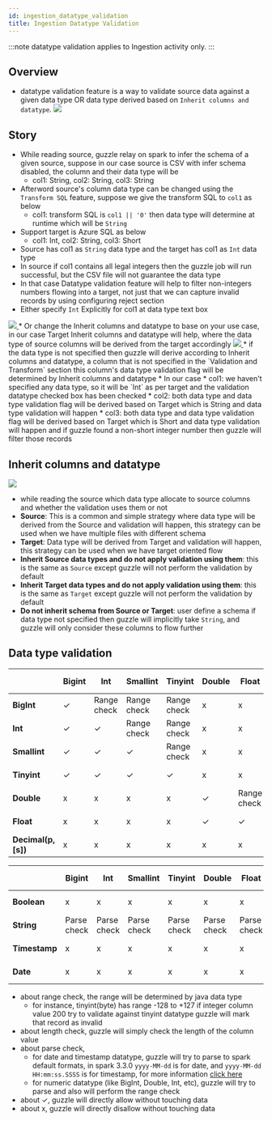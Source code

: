```yaml
---
id: ingestion_datatype_validation
title: Ingestion Datatype Validation
---
```


:::note
datatype validation applies to Ingestion activity only.
:::

## Overview
* datatype validation feature is a way to validate source data against a given data type OR data type derived based on `Inherit columns and datatype`.
  <a href="https://guzzle.justanalytics.com/img/docs/how-to-guides/ingest_data/overview_data_type_validation.png" target="_self" >
  <img src="/img/docs/how-to-guides/ingest_data/overview_data_type_validation.png" />
  </a>

## Story
* While reading source, guzzle relay on spark to infer the schema of a given source, suppose in our case source is CSV with infer schema disabled, the column and their data type will be
  * col1: String, col2: String, col3: String
* Afterword source's column data type can be changed using the `Transform SQL` feature, suppose we give the transform SQL to `col1` as below
  * col1: transform SQL is `col1 || '0'` then data type will determine at runtime which will be `String`
* Support target is Azure SQL as below
  * col1: Int, col2: String, col3: Short
* Source has col1 as `String` data type and the target has col1 as `Int` data type
* In source if col1 contains all legal integers then the guzzle job will run successful, but the CSV file will not guarantee the data type
* In that case Datatype validation feature will help to filter non-integers numbers flowing into a target, not just that we can capture invalid records by using configuring reject section
* Either specify `Int` Explicitly for col1 at data type text box
<a href="https://guzzle.justanalytics.com/img/docs/how-to-guides/ingest_data/explicitly_specify_data_type.png" target="_self" >
  <img src="/img/docs/how-to-guides/ingest_data/explicitly_specify_data_type.png" />
</a>
* Or change the Inherit columns and datatype to base on your use case, in our case Target Inherit columns and datatype will help, where the data type of source columns will be derived from the target accordingly
<a href="https://guzzle.justanalytics.com/img/docs/how-to-guides/ingest_data/Inherit_columns_and_datatype.png" target="_self" >
  <img src="/img/docs/how-to-guides/ingest_data/Inherit_columns_and_datatype.png" />
</a>
* if the data type is not specified then guzzle will derive according to Inherit columns and datatype, a column that is not specified in the `Validation and Transform` section this column's data type validation flag will be determined by Inherit columns and datatype
* In our case
  * col1: we haven't specified any data type, so it will be `Int` as per target and the validation datatype checked box has been checked
  * col2: both data type and data type validation flag will be derived based on Target which is String and data type validation will happen
  * col3: both data type and data type validation flag will be derived based on Target which is Short and data type validation will happen and if guzzle found a non-short integer number then guzzle will filter those records

## Inherit columns and datatype
<a href="https://guzzle.justanalytics.com/img/docs/how-to-guides/ingest_data/schema_derivation_plan.png" target="_self" >
  <img src="/img/docs/how-to-guides/ingest_data/schema_derivation_plan.png" />
</a>

* while reading the source which data type allocate to source columns and whether the validation uses them or not
* **Source**: This is a common and simple strategy where data type will be derived from the Source and validation will happen, this strategy can be used when we have multiple files with different schema
* **Target**: Data type will be derived from Target and validation will happen, this strategy can be used when we have target oriented flow
* **Inherit Source data types and do not apply validation using them**: this is the same as `Source` except guzzle will not perform the validation by default
* **Inherit Target data types and do not apply validation using them**: this is the same as `Target` except guzzle will not perform the validation by default
* **Do not inherit schema from Source or Target**: user define a schema if data type not specified then guzzle will implicitly take `String`, and guzzle will only consider these columns to flow further

## Data type validation

|                     | **Bigint** | **Int**     | **Smallint** | **Tinyint** | **Double** | **Float**   | **decimal(p, [s])** | **Boolean** | **Varchar(n)** | **String** | **Timestamp** | **date** |
|---------------------|------------|-------------|--------------|-------------|------------|-------------|---------------------|-------------|----------------|------------|---------------|----------|
| **BigInt**          | ✓          | Range check | Range check  | Range check | x          | x           | x                   | ✓           | Length check   | ✓          | x             | x        |
| **Int**             | ✓          | ✓           | Range check  | Range check | x          | x           | x                   | ✓           | Length check   | ✓          | x             | x        |
| **Smallint**        | ✓          | ✓           | ✓            | Range check | x          | x           | x                   | ✓           | Length check   | ✓          | x             | x        |
| **Tinyint**         | ✓          | ✓           | ✓            | ✓           | x          | x           | x                   | ✓           | Length check   | ✓          | x             | x        |
| **Double**          | x          | x           | x            | x           | ✓          | Range check | x                   | x           | Length check   | ✓          | x             | x        |
| **Float**           | x          | x           | x            | x           | ✓          | ✓           | x                   | x           | Length check   | ✓          | x             | x        |
| **Decimal(p, [s])** | x          | x           | x            | x           | x          | x           | Range check         | x           | Length check   | ✓          | x             | x        |


|               | **Bigint**  | **Int**     | **Smallint** | **Tinyint** | **Double**  | **Float**   | **decimal(p, [s])** | **Boolean** | **Varchar(n)** | **String** | **Timestamp** | **date**    |
|---------------|-------------|-------------|--------------|-------------|-------------|-------------|---------------------|-------------|----------------|------------|---------------|-------------|
| **Boolean**   | x           | x           | x            | x           | x           | x           | x                   | ✓           | Length check   | ✓          | x             | x           |
| **String**    | Parse check | Parse check | Parse check  | Parse check | Parse check | Parse check | Parse check         | Parse check | Length check   | ✓          | Parse check   | Parse check |
| **Timestamp** | x           | x           | x            | x           | x           | x           | x                   | x           | Length check   | ✓          | ✓             | x           |
| **Date**      | x           | x           | x            | x           | x           | x           | x                   | x           | Length check   | ✓          | ✓             | ✓           |


- about range check, the range will be determined by java data type
  - for instance, tinyint(byte) has range -128 to +127 if integer column value 200 try to validate against tinyint datatype guzzle will mark that record as invalid 
- about length check, guzzle will simply check the length of the column value
- about parse check,
  - for date and timestamp datatype, guzzle will try to parse to spark default formats, in spark 3.3.0 `yyyy-MM-dd` is for date, and `yyyy-MM-dd HH:mm:ss.SSSS` is for timestamp, for more information [click here](https://spark.apache.org/docs/latest/sql-ref-datetime-pattern.html)
  - for numeric datatype (like BigInt, Double, Int, etc), guzzle will try to parse and also will perform the range check
- about ✓, guzzle will directly allow without touching data
- about x, guzzle will directly disallow without touching data
